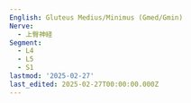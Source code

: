 ```yaml
---
English: Gluteus Medius/Minimus (Gmed/Gmin)
Nerve:
  - 上臀神経
Segment:
  - L4
  - L5
  - S1
lastmod: '2025-02-27'
last_edited: 2025-02-27T00:00:00.000Z
---
```




